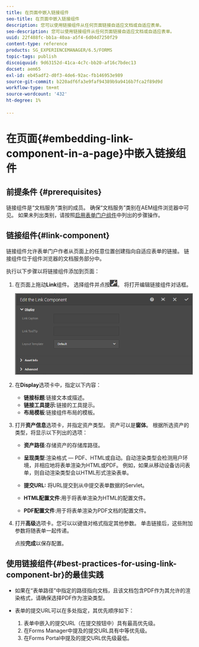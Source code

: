 ```yaml
---
title: 在页面中嵌入链接组件
seo-title: 在页面中嵌入链接组件
description: 您可以使用链接组件从任何页面链接自适应文档或自适应表单。
seo-description: 您可以使用链接组件从任何页面链接自适应文档或自适应表单。
uuid: 22f488fc-bb1a-40aa-a5f4-6d04d7250f29
content-type: reference
products: SG_EXPERIENCEMANAGER/6.5/FORMS
topic-tags: publish
discoiquuid: 9d63152d-41ca-4c7c-bb20-af16c7bdec13
docset: aem65
exl-id: eb45adf2-d0f3-4de6-92ac-fb146953e989
source-git-commit: b220adf6fa3e9faf94389b9a9416b7fca2f89d9d
workflow-type: tm+mt
source-wordcount: '432'
ht-degree: 1%

---
```


# 在页面{#embedding-link-component-in-a-page}中嵌入链接组件

## 前提条件 {#prerequisites}

链接组件是“文档服务”类别的成员。 确保“文档服务”类别在AEM组件浏览器中可见。 如果未列出类别，请按照[启用表单门户组件](/help/forms/using/enabling-forms-portal-components.md)中列出的步骤操作。

## 链接组件{#link-component}

链接组件允许表单门户作者从页面上的任意位置创建指向自适应表单的链接。 链接组件位于组件浏览器的文档服务部分中。

执行以下步骤以将链接组件添加到页面：

1. 在页面上拖动&#x200B;**Link**&#x200B;组件。 选择组件并点按![cmppr](assets/cmppr.png)。 将打开编辑链接组件对话框。

   ![edit-link-component](assets/edit-link-component.png)

1. 在&#x200B;**Display**&#x200B;选项卡中，指定以下内容：

   * **链接标题**:链接文本或描述。
   * **链接工具提示**:链接的工具提示。
   * **布局模板**:链接组件布局的模板。

1. 打开&#x200B;**资产信息**&#x200B;选项卡，并指定资产类型。 资产可以是&#x200B;**窗体**。 根据所选资产的类型，将显示以下列出的选项：

   * **资产路径**:存储资产的存储库路径。

   * **呈现类型**:渲染格式 — PDF、HTML或自动。自动渲染类型会检测用户环境，并相应地将表单渲染为HTML或PDF。 例如，如果从移动设备访问表单，则自动渲染类型会以HTML形式渲染表单。
   * **提交URL:**  将URL提交到从中提交表单数据的Servlet。
   * **HTML配置文件**:用于将表单渲染为HTML的配置文件。
   * **PDF配置文件**:用于将表单渲染为PDF文档的配置文件。

1. 打开&#x200B;**高级**&#x200B;选项卡。您可以以键值对格式指定其他参数。 单击链接后，这些附加参数将随表单一起传递。

   点按&#x200B;**完成**&#x200B;以保存配置。

## 使用链接组件{#best-practices-for-using-link-component-br}的最佳实践

* 如果在“表单路径”中指定的路径指向文档，且该文档包含PDF作为其允许的渲染格式，请确保选择PDF作为渲染类型。
* 表单的提交URL可以在多处指定，其优先顺序如下：

   1. 表单中嵌入的提交URL（在提交按钮中）具有最高优先级。
   1. 在Forms Manager中提及的提交URL具有中等优先级。
   1. 在Forms Portal中提及的提交URL优先级最低。
